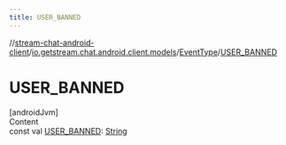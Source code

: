 ```yaml
---
title: USER_BANNED
---
```

//[stream-chat-android-client](../../../index.md)/[io.getstream.chat.android.client.models](../index.md)/[EventType](index.md)/[USER_BANNED](USER_BANNED.md)



# USER_BANNED  
[androidJvm]  
Content  
const val [USER_BANNED](USER_BANNED.md): [String](https://kotlinlang.org/api/latest/jvm/stdlib/kotlin/-string/index.html)  



